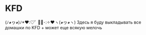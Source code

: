 # KFD
(ﾉ◕ヮ◕)ﾉ*❤:♡ﾟ ✧ﾟ･:✧❤ヽ(◕ヮ◕ヽ) Здесь я буду выкладывать все домашки по KFD + может еще всякую мелочь 
